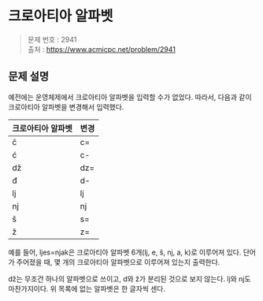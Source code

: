 # 크로아티아 알파벳

> 문제 번호 : 2941  
> 출처 : https://www.acmicpc.net/problem/2941

## 문제 설명

<p>예전에는 운영체제에서 크로아티아 알파벳을 입력할 수가 없었다. 따라서, 다음과 같이 크로아티아 알파벳을 변경해서 입력했다.</p>
<table class="table table-bordered table-center-20 th-center td-center">
 <thead>
  <tr>
   <th>크로아티아 알파벳</th>
   <th>변경</th>
  </tr>
 </thead>
 <tbody>
  <tr>
   <td>č</td>
   <td>c=</td>
  </tr>
  <tr>
   <td>ć</td>
   <td>c-</td>
  </tr>
  <tr>
   <td>dž</td>
   <td>dz=</td>
  </tr>
  <tr>
   <td>đ</td>
   <td>d-</td>
  </tr>
  <tr>
   <td>lj</td>
   <td>lj</td>
  </tr>
  <tr>
   <td>nj</td>
   <td>nj</td>
  </tr>
  <tr>
   <td>š</td>
   <td>s=</td>
  </tr>
  <tr>
   <td>ž</td>
   <td>z=</td>
  </tr>
 </tbody>
</table>
<p>예를 들어, ljes=njak은 크로아티아 알파벳 6개(lj, e, š, nj, a, k)로 이루어져 있다. 단어가 주어졌을 때, 몇 개의 크로아티아 알파벳으로 이루어져 있는지 출력한다.</p>
<p>dž는 무조건 하나의 알파벳으로 쓰이고, d와 ž가 분리된 것으로 보지 않는다. lj와 nj도 마찬가지이다. 위 목록에 없는 알파벳은 한 글자씩 센다.</p>

